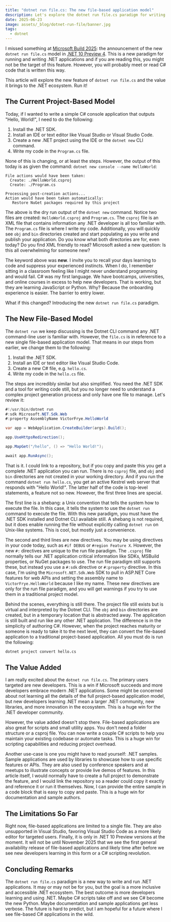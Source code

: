 ```yaml
---
title: "dotnet run file.cs: The new file-based application model"
description: Let's explore the dotnet run file.cs paradigm for writing file-based .NET applications and the new value it brings to the .NET ecosystem.
date: 2025-06-23
image: assets/_blog/dotnet-run-file/banner.jpg
tags:
  - dotnet
---
```


I missed something at [Microsoft Build 2025](https://victorfrye.com/blog/posts/microsoft-build-2025-wrapped): the announcement of the new `dotnet run file.cs` model in [.NET 10 Preview 4](https://devblogs.microsoft.com/dotnet/dotnet-10-preview-4/). This is a new paradigm for running and writing .NET applications and if you are reading this, you might not be the target of this feature. However, you will probably meet or read C# code that is written this way.

This article will explore the new feature of `dotnet run file.cs` and the value it brings to the .NET ecosystem. Run it!

## The Current Project-Based Model

Today, if I wanted to write a simple C# console application that outputs "Hello, World!", I need to do the following:

1. Install the .NET SDK.
2. Install an IDE or text editor like Visual Studio or Visual Studio Code.
3. Create a new .NET project using the IDE or the `dotnet new` CLI command.
4. Write my code in the `Program.cs` file.

None of this is changing, or at least the steps. However, the output of this today is as given the command: `dotnet new console --name HelloWorld`:

```text
File actions would have been taken:
  Create: ./HelloWorld.csproj
  Create: ./Program.cs

Processing post-creation actions...
Action would have been taken automatically:
   Restore NuGet packages required by this project
```

The above is the dry run output of the `dotnet new` command. Notice two files are created: `HelloWorld.csproj` and `Program.cs`. The `csproj` file is an XML file that contains information any .NET developer is all too familiar with. The `Program.cs` file is where I write my code. Additionally, you will quickly see `obj` and `bin` directories created and start populating as you write and publish your application. Do you know what both directories are for, even today? Do you find XML friendly to read? Microsoft asked a new question: Is this all overwhelming for someone new?

The keyword above was **new**. I invite you to recall your days learning to code and suppress your experienced instincts. When I do, I remember sitting in a classroom feeling like I might never understand programming and would fail. C# was my first language. We have bootcamps, universities, and online courses in excess to help new developers. That is working, but they are learning JavaScript or Python. Why? Because the onboarding experience is easier. The barrier to entry lower.

What if this changed? Introducing the new `dotnet run file.cs` paradigm.

## The New File-Based Model

The `dotnet run` we keep discussing is the Dotnet CLI command any .NET command-line user is familiar with. However, the `file.cs` is in reference to a new single file-based application model. That means in our steps from earlier, we change them to the following:

1. Install the .NET SDK.
2. Install an IDE or text editor like Visual Studio Code.
3. Create a new C# file, e.g. `hello.cs`.
4. Write my code in the `hello.cs` file.

The steps are incredibly similar but also simplified. You need the .NET SDK and a tool for writing code still, but you no longer need to understand a complex project generation process and only have one file to manage. Let's review it:

```csharp
#!/usr/bin/dotnet run
#:sdk Microsoft.NET.Sdk.Web
#:property AssemblyName VictorFrye.HelloWorld

var app = WebApplication.CreateBuilder(args).Build();

app.UseHttpsRedirection();

app.MapGet("/hello", () => "Hello World!");

await app.RunAsync();
```

That is it. I could link to a repository, but if you copy and paste this you get a complete .NET application you can run. There is no `csproj` file, and `obj` and `bin` directories are not created in your working directory. And if you run the command `dotnet run hello.cs`, you get an active Kestrel web server that responds with "Hello World!". The latter half of the code is top-level statements, a feature not so new. However, the first three lines are special.

The first line is a shebang: a Unix convention that tells the system how to execute the file. In this case, it tells the system to use the `dotnet run` command to execute the file. With this new paradigm, you must have the .NET SDK installed and Dotnet CLI available still. A shebang is not required, but it does enable running the file without explicitly calling `dotnet run` on Unix-like systems. This is cool, but mostly just a convenience.

The second and third lines are new directives. You may be using directives in your code today, such as `#if DEBUG` or `#region Feature X`. However, the new `#:` directives are unique to the run file paradigm. The `.csproj` file normally tells our .NET application critical information like SDKs, MSBuild properties, or NuGet packages to use. The run file paradigm still supports these, but instead you use a `#:sdk` directive or `#:property` directive. In this case, I'm using the `Microsoft.NET.Sdk.Web` SDK to pull in ASP.NET Core features for web APIs and setting the assembly name to `VictorFrye.HelloWorld` because I like my name. These new directives are only for the run file paradigm, and you will get warnings if you try to use them in a traditional project model.

Behind the scenes, everything is still there. The project file still exists but is virtual and interpreted by the Dotnet CLI. The `obj` and `bin` directories are created, but in a temporary location that is abstracted away. The application is still built and run like any other .NET application. The difference is in the simplicity of authoring C#. However, when the project reaches maturity or someone is ready to take it to the next level, they can convert the file-based application to a traditional project-based application. All you must do is run the following:

```bash
dotnet project convert hello.cs
```

## The Value Added

I am really excited about the `dotnet run file.cs`. The primary users targeted are new developers. This is a win if Microsoft succeeds and more developers embrace modern .NET applications. Some might be concerned about not learning all the details of the full project-based application model, but new developers learning .NET mean a larger .NET community, new libraries, and more innovation in the ecosystem. This is a huge win for the .NET developer community.

However, the value added doesn't stop there. File-based applications are also great for scripts and small utility apps. You don't need a folder structure or a csproj file. You can now write a couple C# scripts to help you maintain your existing codebase or automate tasks. This is a huge win for scripting capabilities and reducing project overhead.

Another use-case is one you might have to read yourself: .NET samples. Sample applications are used by libraries to showcase how to use specific features or APIs. They are also used by conference speakers and at meetups to illustrate concepts or provide live demos of features. In this article itself, I would normally have to create a full project to demonstrate the feature, and I would link the repository so a reader could copy it exactly and reference it or run it themselves. Now, I can provide the entire sample in a code block that is easy to copy and paste. This is a huge win for documentation and sample authors.

## The Limitations So Far

Right now, file-based applications are limited to a single file. They are also unsupported in Visual Studio, favoring Visual Studio Code as a more likely editor for targeted users. Finally, it is only in .NET 10 Preview versions at the moment. It will not be until November 2025 that we see the first general availability release of file-based applications and likely time after before we see new developers learning in this form or a C# scripting revolution.

## Concluding Remarks

The `dotnet run file.cs` paradigm is a new way to write and run .NET applications. It may or may not be for you, but the goal is a more inclusive and accessible .NET ecosystem. The best outcome is more developers learning and using .NET. Maybe C# scripts take off and we see C# become the new Python. Maybe documentation and sample applications get less verbose. The future is hard to predict, but I am hopeful for a future where I see file-based C# applications in the wild.
